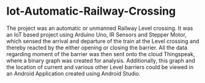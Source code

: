# Iot-Automatic-Railway-Crossing
The project was an automatic or unmanned Railway Level crossing. It was an IoT based project using Arduino Uno, IR Sensors and Stepper Motor, which sensed the arrival and departure of the train at the Level crossing and thereby reacted by the either opening or closing the barrier. All the data regarding moment of the barrier was then sent onto the cloud Thingspeak, where a binary graph was created for analysis. Additionally, this graph and the location of current and various other Level barriers could be viewed in an Android Application created using Android Studio.
